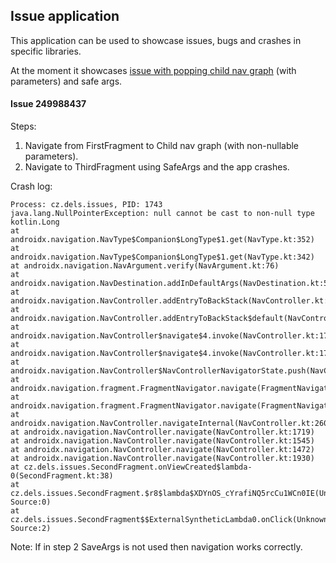 ## Issue application

This application can be used to showcase issues, bugs and crashes in specific libraries.

At the moment it showcases [issue with popping child nav graph](https://issuetracker.google.com/issues/249988437) (with parameters) and safe args.

#### Issue 249988437

Steps: 
1) Navigate from FirstFragment to Child nav graph (with non-nullable parameters).
2) Navigate to ThirdFragment using SafeArgs and the app crashes.

Crash log:

```
Process: cz.dels.issues, PID: 1743
java.lang.NullPointerException: null cannot be cast to non-null type kotlin.Long
at androidx.navigation.NavType$Companion$LongType$1.get(NavType.kt:352)
at androidx.navigation.NavType$Companion$LongType$1.get(NavType.kt:342)
at androidx.navigation.NavArgument.verify(NavArgument.kt:76)
at androidx.navigation.NavDestination.addInDefaultArgs(NavDestination.kt:502)
at androidx.navigation.NavController.addEntryToBackStack(NavController.kt:1865)
at androidx.navigation.NavController.addEntryToBackStack$default(NavController.kt:1813)
at androidx.navigation.NavController$navigate$4.invoke(NavController.kt:1721)
at androidx.navigation.NavController$navigate$4.invoke(NavController.kt:1719)
at androidx.navigation.NavController$NavControllerNavigatorState.push(NavController.kt:287)
at androidx.navigation.fragment.FragmentNavigator.navigate(FragmentNavigator.kt:246)
at androidx.navigation.fragment.FragmentNavigator.navigate(FragmentNavigator.kt:162)
at androidx.navigation.NavController.navigateInternal(NavController.kt:260)
at androidx.navigation.NavController.navigate(NavController.kt:1719)
at androidx.navigation.NavController.navigate(NavController.kt:1545)
at androidx.navigation.NavController.navigate(NavController.kt:1472)
at androidx.navigation.NavController.navigate(NavController.kt:1930)
at cz.dels.issues.SecondFragment.onViewCreated$lambda-0(SecondFragment.kt:38)
at cz.dels.issues.SecondFragment.$r8$lambda$XDYnOS_cYrafiNQ5rcCu1WCn0IE(Unknown Source:0)
at cz.dels.issues.SecondFragment$$ExternalSyntheticLambda0.onClick(Unknown Source:2)
```

Note: If in step 2 SaveArgs is not used then navigation works correctly.